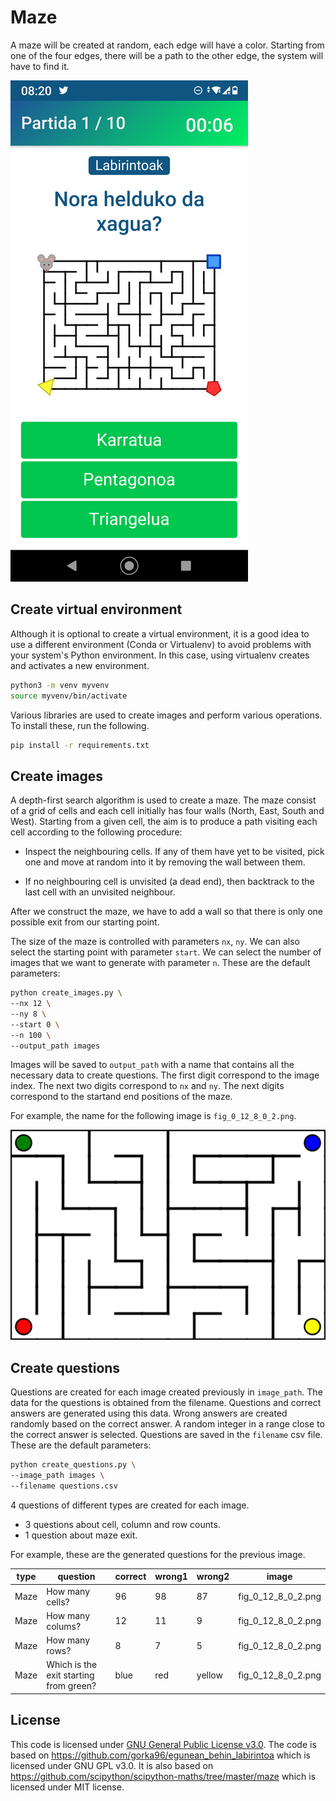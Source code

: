 # Maze

A maze will be created at random, each edge will have a color. Starting from one of the four edges, there will be a path to the other edge, the system will have to find it.

![Egunean Behin Maze](egunean_behin_maze.png)
## Create virtual environment

Although it is optional to create a virtual environment, it is a good idea to use a different environment (Conda or Virtualenv) to avoid problems with your system's Python environment. In this case, using virtualenv creates and activates a new environment.

```bash
python3 -m venv myvenv
source myvenv/bin/activate
```

Various libraries are used to create images and perform various operations. To install these, run the following.

```bash
pip install -r requirements.txt
```

## Create images

A depth-first search algorithm is used to create a maze. The maze consist of a grid of cells and each cell initially has four walls (North, East, South and West). Starting from a given cell, the aim is to produce a path visiting each cell according to the following procedure:

- Inspect the neighbouring cells. If any of them have yet to be visited, pick one and move at random into it by removing the wall between them.

- If no neighbouring cell is unvisited (a dead end), then backtrack to the last cell with an unvisited neighbour.

After we construct the maze, we have to add a wall so that there is only one possible exit from our starting point.

The size of the maze is controlled with parameters `nx`, `ny`. We can also select the starting point with parameter `start`. We can select the number of images that we want to generate with parameter `n`. These are the default parameters:

```bash
python create_images.py \
--nx 12 \
--ny 8 \
--start 0 \
--n 100 \
--output_path images
```

Images will be saved to `output_path` with a name that contains all the necessary data to create questions. The first digit correspond to the image index. The next two digits correspond to `nx` and `ny`. The next digits correspond to the startand end positions of the maze.

For example, the name for the following image is `fig_0_12_8_0_2.png`.

![Maze](images/fig_0_12_8_0_2.png)

## Create questions

Questions are created for each image created previously in `image_path`. The data for the questions is obtained from the filename. Questions and correct answers are generated using this data. Wrong answers are created randomly based on the correct answer. A random integer in a range close to the correct answer is selected. Questions are saved in the `filename` csv file. These are the default parameters:

```bash
python create_questions.py \
--image_path images \
--filename questions.csv
```

4 questions of different types are created for each image.

- 3 questions about cell, column and row counts.
- 1 question about maze exit.

For example, these are the generated questions for the previous image.

| type | question                               | correct | wrong1 | wrong2 | image              |
| ---- | -------------------------------------- | ------- | ------ | ------ | ------------------ |
| Maze | How many cells?                        | 96      | 98     | 87     | fig_0_12_8_0_2.png |
| Maze | How many colums?                       | 12      | 11     | 9      | fig_0_12_8_0_2.png |
| Maze | How many rows?                         | 8       | 7      | 5      | fig_0_12_8_0_2.png |
| Maze | Which is the exit starting from green? | blue    | red    | yellow | fig_0_12_8_0_2.png |

## License

This code is licensed under [GNU General Public License v3.0](LICENSE). The code is based on https://github.com/gorka96/egunean_behin_labirintoa which is licensed under GNU GPL v3.0. It is also based on https://github.com/scipython/scipython-maths/tree/master/maze which is licensed under MIT license.